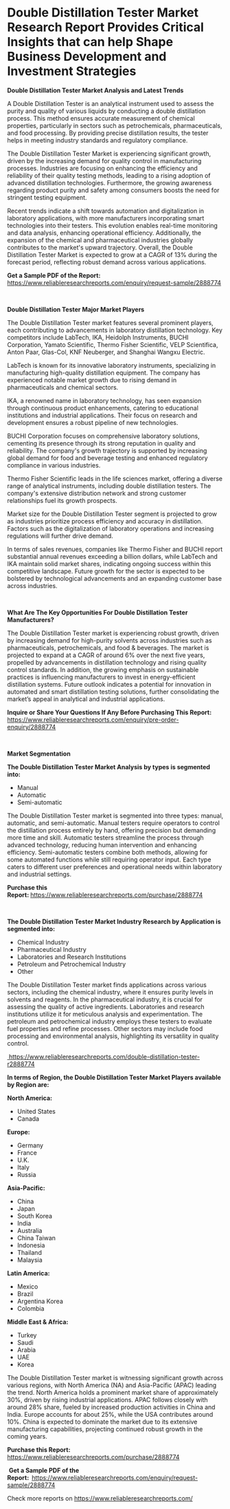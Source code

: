 <p><h1>Double Distillation Tester Market Research Report Provides Critical Insights that can help Shape Business Development and Investment Strategies</h1></p><p><strong>Double Distillation Tester Market Analysis and Latest Trends</strong></p>
<p><p>A Double Distillation Tester is an analytical instrument used to assess the purity and quality of various liquids by conducting a double distillation process. This method ensures accurate measurement of chemical properties, particularly in sectors such as petrochemicals, pharmaceuticals, and food processing. By providing precise distillation results, the tester helps in meeting industry standards and regulatory compliance.</p><p>The Double Distillation Tester Market is experiencing significant growth, driven by the increasing demand for quality control in manufacturing processes. Industries are focusing on enhancing the efficiency and reliability of their quality testing methods, leading to a rising adoption of advanced distillation technologies. Furthermore, the growing awareness regarding product purity and safety among consumers boosts the need for stringent testing equipment.</p><p>Recent trends indicate a shift towards automation and digitalization in laboratory applications, with more manufacturers incorporating smart technologies into their testers. This evolution enables real-time monitoring and data analysis, enhancing operational efficiency. Additionally, the expansion of the chemical and pharmaceutical industries globally contributes to the market's upward trajectory. Overall, the Double Distillation Tester Market is expected to grow at a CAGR of 13% during the forecast period, reflecting robust demand across various applications.</p></p>
<p><strong>Get a Sample PDF of the Report:&nbsp;</strong> <a href="https://www.reliableresearchreports.com/enquiry/request-sample/2888774?utm_campaign=3518&utm_medium=2&utm_source=Github&utm_content=ia&utm_term=14032025&utm_id=double-distillation-tester">https://www.reliableresearchreports.com/enquiry/request-sample/2888774</a></p>
<p>&nbsp;</p>
<p><strong>Double Distillation Tester Major Market Players</strong></p>
<p><p>The Double Distillation Tester market features several prominent players, each contributing to advancements in laboratory distillation technology. Key competitors include LabTech, IKA, Heidolph Instruments, BUCHI Corporation, Yamato Scientific, Thermo Fisher Scientific, VELP Scientifica, Anton Paar, Glas-Col, KNF Neuberger, and Shanghai Wangxu Electric. </p><p>LabTech is known for its innovative laboratory instruments, specializing in manufacturing high-quality distillation equipment. The company has experienced notable market growth due to rising demand in pharmaceuticals and chemical sectors. </p><p>IKA, a renowned name in laboratory technology, has seen expansion through continuous product enhancements, catering to educational institutions and industrial applications. Their focus on research and development ensures a robust pipeline of new technologies.</p><p>BUCHI Corporation focuses on comprehensive laboratory solutions, cementing its presence through its strong reputation in quality and reliability. The company's growth trajectory is supported by increasing global demand for food and beverage testing and enhanced regulatory compliance in various industries.</p><p>Thermo Fisher Scientific leads in the life sciences market, offering a diverse range of analytical instruments, including double distillation testers. The company's extensive distribution network and strong customer relationships fuel its growth prospects.</p><p>Market size for the Double Distillation Tester segment is projected to grow as industries prioritize process efficiency and accuracy in distillation. Factors such as the digitalization of laboratory operations and increasing regulations will further drive demand.</p><p>In terms of sales revenues, companies like Thermo Fisher and BUCHI report substantial annual revenues exceeding a billion dollars, while LabTech and IKA maintain solid market shares, indicating ongoing success within this competitive landscape. Future growth for the sector is expected to be bolstered by technological advancements and an expanding customer base across industries.</p></p>
<p>&nbsp;</p>
<p><strong>What Are The Key Opportunities For Double Distillation Tester Manufacturers?</strong></p>
<p><p>The Double Distillation Tester market is experiencing robust growth, driven by increasing demand for high-purity solvents across industries such as pharmaceuticals, petrochemicals, and food & beverages. The market is projected to expand at a CAGR of around 6% over the next five years, propelled by advancements in distillation technology and rising quality control standards. In addition, the growing emphasis on sustainable practices is influencing manufacturers to invest in energy-efficient distillation systems. Future outlook indicates a potential for innovation in automated and smart distillation testing solutions, further consolidating the market’s appeal in analytical and industrial applications.</p></p>
<p><strong>Inquire or Share Your Questions If Any Before Purchasing This Report:</strong> <a href="https://www.reliableresearchreports.com/enquiry/pre-order-enquiry/2888774?utm_campaign=3518&utm_medium=2&utm_source=Github&utm_content=ia&utm_term=14032025&utm_id=double-distillation-tester">https://www.reliableresearchreports.com/enquiry/pre-order-enquiry/2888774</a></p>
<p>&nbsp;</p>
<p><strong>Market Segmentation</strong></p>
<p><strong>The Double Distillation Tester Market Analysis by types is segmented into:</strong></p>
<p><ul><li>Manual</li><li>Automatic</li><li>Semi-automatic</li></ul></p>
<p><p>The Double Distillation Tester market is segmented into three types: manual, automatic, and semi-automatic. Manual testers require operators to control the distillation process entirely by hand, offering precision but demanding more time and skill. Automatic testers streamline the process through advanced technology, reducing human intervention and enhancing efficiency. Semi-automatic testers combine both methods, allowing for some automated functions while still requiring operator input. Each type caters to different user preferences and operational needs within laboratory and industrial settings.</p></p>
<p><strong>Purchase this Report:&nbsp;</strong><a href="https://www.reliableresearchreports.com/purchase/2888774?utm_campaign=3518&utm_medium=2&utm_source=Github&utm_content=ia&utm_term=14032025&utm_id=double-distillation-tester">https://www.reliableresearchreports.com/purchase/2888774</a></p>
<p>&nbsp;</p>
<p><strong>The Double Distillation Tester Market Industry Research by Application is segmented into:</strong></p>
<p><ul><li>Chemical Industry</li><li>Pharmaceutical Industry</li><li>Laboratories and Research Institutions</li><li>Petroleum and Petrochemical Industry</li><li>Other</li></ul></p>
<p><p>The Double Distillation Tester market finds applications across various sectors, including the chemical industry, where it ensures purity levels in solvents and reagents. In the pharmaceutical industry, it is crucial for assessing the quality of active ingredients. Laboratories and research institutions utilize it for meticulous analysis and experimentation. The petroleum and petrochemical industry employs these testers to evaluate fuel properties and refine processes. Other sectors may include food processing and environmental analysis, highlighting its versatility in quality control.</p></p>
<p><a href="https://www.reliableresearchreports.com/double-distillation-tester-r2888774?utm_campaign=3518&utm_medium=2&utm_source=Github&utm_content=ia&utm_term=14032025&utm_id=double-distillation-tester">&nbsp;https://www.reliableresearchreports.com/double-distillation-tester-r2888774</a></p>
<p><strong>In terms of Region, the Double Distillation Tester Market Players available by Region are:</strong></p>
<p>
    <p> <strong> North America: </strong>
        <ul>
            <li>United States</li>
            <li>Canada</li>
        </ul>
        </p> 
    <p> <strong> Europe: </strong>
        <ul>
            <li>Germany</li>
            <li>France</li>
            <li>U.K.</li>
            <li>Italy</li>
            <li>Russia</li>
        </ul>
        </p> 
    <p> <strong> Asia-Pacific: </strong>
        <ul>
            <li>China</li>
            <li>Japan</li>
            <li>South Korea</li>
            <li>India</li>
            <li>Australia</li>
            <li>China Taiwan</li>
            <li>Indonesia</li>
            <li>Thailand</li>
            <li>Malaysia</li>
        </ul>
        </p> 
    <p> <strong> Latin America: </strong>
        <ul>
            <li>Mexico</li>
            <li>Brazil</li>
            <li>Argentina Korea</li>
            <li>Colombia</li>
        </ul>
        </p> 
    <p> <strong> Middle East & Africa: </strong>
        <ul>
            <li>Turkey</li>
            <li>Saudi</li>
            <li>Arabia</li>
            <li>UAE</li>
            <li>Korea</li>
        </ul>
    </p>
    </p>
<p><p>The Double Distillation Tester market is witnessing significant growth across various regions, with North America (NA) and Asia-Pacific (APAC) leading the trend. North America holds a prominent market share of approximately 30%, driven by rising industrial applications. APAC follows closely with around 28% share, fueled by increased production activities in China and India. Europe accounts for about 25%, while the USA contributes around 10%. China is expected to dominate the market due to its extensive manufacturing capabilities, projecting continued robust growth in the coming years.</p></p>
<p><strong>Purchase this Report: </strong><a href="https://www.reliableresearchreports.com/purchase/2888774?utm_campaign=3518&utm_medium=2&utm_source=Github&utm_content=ia&utm_term=14032025&utm_id=double-distillation-tester">https://www.reliableresearchreports.com/purchase/2888774</a></p>
<p>&nbsp;<strong>Get a Sample PDF of the Report:&nbsp;&nbsp;</strong><a href="https://www.reliableresearchreports.com/enquiry/request-sample/2888774?utm_campaign=3518&utm_medium=2&utm_source=Github&utm_content=ia&utm_term=14032025&utm_id=double-distillation-tester">https://www.reliableresearchreports.com/enquiry/request-sample/2888774</a></p>
<p><strong></strong></p>
<p>Check more reports on <a href="https://www.reliableresearchreports.com/?utm_campaign=3518&utm_medium=2&utm_source=Github&utm_content=ia&utm_term=14032025&utm_id=double-distillation-tester">https://www.reliableresearchreports.com/</a></p>